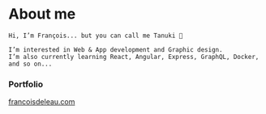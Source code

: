 # About me


    Hi, I’m François... but you can call me Tanuki 👋

    I’m interested in Web & App development and Graphic design.
    I’m also currently learning React, Angular, Express, GraphQL, Docker, and so on...
    
### Portfolio

[francoisdeleau.com](https://francoisdeleau.com/)

<!---
Ikunat/Ikunat is a ✨ special ✨ repository because its `README.md` (this file) appears on your GitHub profile.
You can click the Preview link to take a look at your changes.
--->

